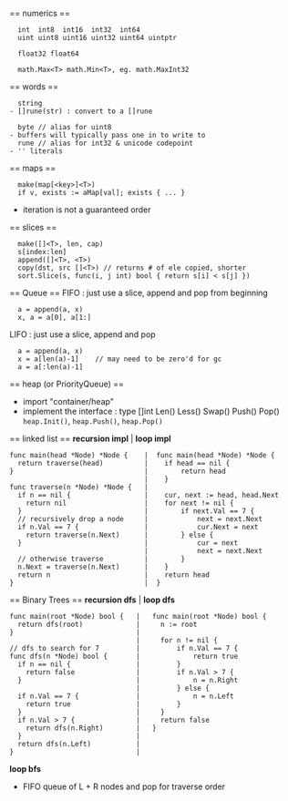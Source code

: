 == numerics ==
```
  int  int8  int16  int32  int64
  uint uint8 uint16 uint32 uint64 uintptr

  float32 float64

  math.Max<T> math.Min<T>, eg. math.MaxInt32
```

== words ==
```
  string
- []rune(str) : convert to a []rune

  byte // alias for uint8
- buffers will typically pass one in to write to
  rune // alias for int32 & unicode codepoint
- '' literals
```

== maps ==
```
  make(map[<key>]<T>)
  if v, exists := aMap[val]; exists { ... }
```
- iteration is not a guaranteed order

== slices ==
```
  make([]<T>, len, cap)
  s[index:len]
  append([]<T>, <T>)
  copy(dst, src []<T>) // returns # of ele copied, shorter
  sort.Slice(s, func(i, j int) bool { return s[i] < s[j] })
```

== Queue ==
FIFO : just use a slice, append and pop from beginning
```
  a = append(a, x)
  x, a = a[0], a[1:]
```

LIFO : just use a slice, append and pop
```
  a = append(a, x)
  x = a[len(a)-1]    // may need to be zero'd for gc
  a = a[:len(a)-1]
```

== heap (or PriorityQueue) ==
- import "container/heap"
- implement the interface : type <Name> []int
  Len() Less() Swap() Push(<T>) Pop() <T>
  `heap.Init()`, `heap.Push()`, `heap.Pop()`

== linked list ==
__recursion impl__               |    __loop impl__
```
func main(head *Node) *Node {    |  func main(head *Node) *Node {
  return traverse(head)          |    if head == nil {
}                                |        return head
                                 |    }
func traverse(n *Node) *Node {   |
  if n == nil {                  |    cur, next := head, head.Next
    return nil                   |    for next != nil {
  }                              |        if next.Val == 7 {
  // recursively drop a node     |            next = next.Next
  if n.Val == 7 {                |            cur.Next = next
    return traverse(n.Next)      |        } else {
  }                              |            cur = next
                                 |            next = next.Next
  // otherwise traverse          |        }
  n.Next = traverse(n.Next)      |    }
  return n                       |    return head
}                                |  }
```


== Binary Trees == 
__recursion dfs__              |    __loop dfs__
```
func main(root *Node) bool {   |   func main(root *Node) bool {
  return dfs(root)             |     n := root
}                              |
                               |     for n != nil {
// dfs to search for 7         |         if n.Val == 7 {
func dfs(n *Node) bool {       |             return true
  if n == nil {                |         }
    return false               |         if n.Val > 7 {
  }                            |             n = n.Right
                               |         } else {
  if n.Val == 7 {              |             n = n.Left
    return true                |         }
  }                            |     }
  if n.Val > 7 {               |     return false
    return dfs(n.Right)        |   }
  }                            |
  return dfs(n.Left)           |
}                              |
```

__loop bfs__
- FIFO queue of L + R nodes and pop for traverse order


